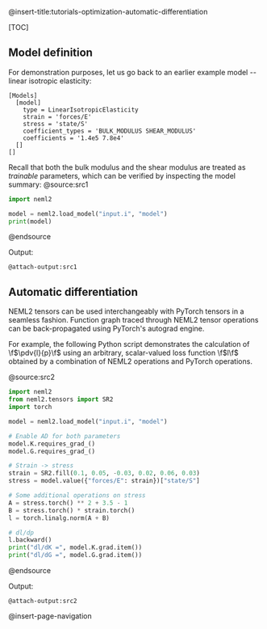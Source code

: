 @insert-title:tutorials-optimization-automatic-differentiation

[TOC]

## Model definition

For demonstration purposes, let us go back to an earlier example model -- linear isotropic elasticity:
```
[Models]
  [model]
    type = LinearIsotropicElasticity
    strain = 'forces/E'
    stress = 'state/S'
    coefficient_types = 'BULK_MODULUS SHEAR_MODULUS'
    coefficients = '1.4e5 7.8e4'
  []
[]
```

Recall that both the bulk modulus and the shear modulus are treated as *trainable* parameters, which can be verified by inspecting the model summary:
@source:src1
```python
import neml2

model = neml2.load_model("input.i", "model")
print(model)
```
@endsource

Output:
```
@attach-output:src1
```

## Automatic differentiation

NEML2 tensors can be used interchangeably with PyTorch tensors in a seamless fashion. Function graph traced through NEML2 tensor operations can be back-propagated using PyTorch's autograd engine.

For example, the following Python script demonstrates the calculation of \f$\pdv{l}{p}\f$ using an arbitrary, scalar-valued loss function \f$l\f$ obtained by a combination of NEML2 operations and PyTorch operations.

@source:src2
```python
import neml2
from neml2.tensors import SR2
import torch

model = neml2.load_model("input.i", "model")

# Enable AD for both parameters
model.K.requires_grad_()
model.G.requires_grad_()

# Strain -> stress
strain = SR2.fill(0.1, 0.05, -0.03, 0.02, 0.06, 0.03)
stress = model.value({"forces/E": strain})["state/S"]

# Some additional operations on stress
A = stress.torch() ** 2 + 3.5 - 1
B = stress.torch() * strain.torch()
l = torch.linalg.norm(A + B)

# dl/dp
l.backward()
print("dl/dK =", model.K.grad.item())
print("dl/dG =", model.G.grad.item())
```
@endsource

Output:
```
@attach-output:src2
```

@insert-page-navigation
